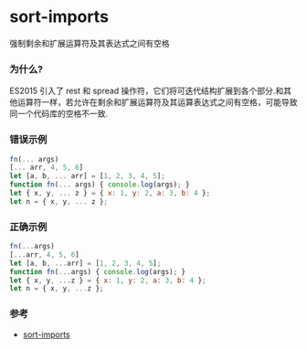 # sort-imports

强制剩余和扩展运算符及其表达式之间有空格

### 为什么?

ES2015 引入了 rest 和 spread 操作符，它们将可迭代结构扩展到各个部分.和其他运算符一样，若允许在剩余和扩展运算符及其运算表达式之间有空格，可能导致同一个代码库的空格不一致.

### 错误示例

```js
fn(... args)
[... arr, 4, 5, 6]
let [a, b, ... arr] = [1, 2, 3, 4, 5];
function fn(... args) { console.log(args); }
let { x, y, ... z } = { x: 1, y: 2, a: 3, b: 4 };
let n = { x, y, ... z };

```

### 正确示例

```js
fn(...args)
[...arr, 4, 5, 6]
let [a, b, ...arr] = [1, 2, 3, 4, 5];
function fn(...args) { console.log(args); }
let { x, y, ...z } = { x: 1, y: 2, a: 3, b: 4 };
let n = { x, y, ...z };
```

### 参考

- [sort-imports](https://eslint.org/docs/rules/sort-imports)
